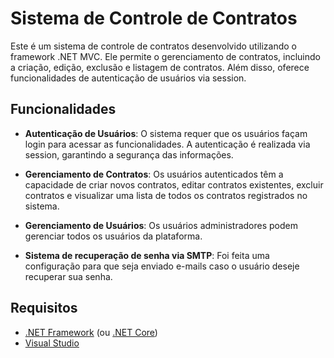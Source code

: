 # Sistema de Controle de Contratos

Este é um sistema de controle de contratos desenvolvido utilizando o framework .NET MVC. Ele permite o gerenciamento de contratos, incluindo a criação, edição, exclusão e listagem de contratos. Além disso, oferece funcionalidades de autenticação de usuários via session.

## Funcionalidades

- **Autenticação de Usuários**: O sistema requer que os usuários façam login para acessar as funcionalidades. A autenticação é realizada via session, garantindo a segurança das informações.
  
- **Gerenciamento de Contratos**: Os usuários autenticados têm a capacidade de criar novos contratos, editar contratos existentes, excluir contratos e visualizar uma lista de todos os contratos registrados no sistema.

- **Gerenciamento de Usuários**: Os usuários administradores podem gerenciar todos os usuários da plataforma. 

- **Sistema de recuperação de senha via SMTP**: Foi feita uma configuração para que seja enviado e-mails caso o usuário deseje recuperar sua senha.

## Requisitos

- [.NET Framework](https://dotnet.microsoft.com/download/dotnet-framework) (ou [.NET Core](https://dotnet.microsoft.com/download))
- [Visual Studio](https://visualstudio.microsoft.com/)
